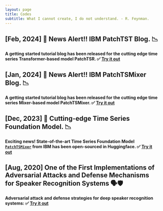 ```yaml
---
layout: page
title: Codes
subtitle: What I cannot create, I do not understand. - R. Feynman.
---
```



## [Feb, 2024] 📢 News Alert!! IBM PatchTST Blog. 📉
#### A getting started tutorial blog has been released for the cutting edge time series Transformer-based model PatchTSR. ✅ [Try it out](https://huggingface.co/blog/patchtst)

## [Jan, 2024] 📢 News Alert!! IBM PatchTSMixer Blog. 📉
#### A getting started tutorial blog has been released for the cutting edge time series Mixer-based model PatchTSMixer. ✅ [Try it out](https://huggingface.co/blog/patchtsmixer)

## [Dec, 2023] 🚀 Cutting-edge Time Series Foundation Model. 📉

#### Exciting news! State-of-the-art Time Series Foundation Model [`PatchTSMixer`](https://huggingface.co/docs/transformers/main/en/model_doc/patchtsmixer) from IBM has been open-sourced in Huggingface. ✅ [Try it out](https://huggingface.co/docs/transformers/main/en/model_doc/patchtsmixer)

## [Aug, 2020] One of the First Implementations of Adversarial Attacks and Defense Mechanisms for Speaker Recognition Systems 🗣️🛡️

#### Adversarial attack and defense strategies for deep speaker recognition systems: ✅ [Try it out](https://github.com/usc-sail/gard-adversarial-speaker-id)
